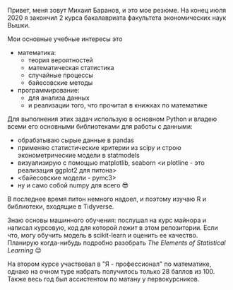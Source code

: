 Привет, меня зовут Михаил Баранов, и это мое резюме. На конец июля 2020 я закончил 2 курса бакалавриата факультета экономических наук Вышки. 

Мои основные учебные интересы это
* математика:
  * теория вероятностей
  * математическая статистика 
  * случайные процессы
  * байесовские методы
* программирование:
  * для анализа данных
  * и реализации того, что прочитал в книжках по математике

Для выполнения этих задач использую в основном Python и владею всеми его основными библиотеками для работы с данными:
* обрабатываю сырые данные в pandas
* применяю статистические критерии из scipy и строю эконометрические модели в statmodels
* визуализирую с помощью matplotlib, seaborn <и plotline - это реализация ggplot2 для питона>
* <байесовские модели - pymc3> 
* ну и само собой numpy для всего :sunglasses:

В последнее время питон немного надоел, и поэтому изучаю R и библиотеки, входящие в Tidyverse.

Знаю основы машинного обучения: послушал на курс майнора и написал курсовую, код для которой лежит в этом репозитории. Если что, могу обучить модель в scikit-learn и оценить ее качество. Планирую когда-нибудь подробно разобрать *The Elements of Statistical Learning* :blush:

На втором курсе участвовал в "Я - профессионал" по математике, однако на очном туре набрать получилось только 28 баллов из 100. Также весь год был ассистентом по матану у первокурсников.
